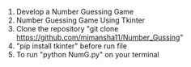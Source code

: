 1. Develop a Number Guessing Game 
2. Number Guessing Game Using Tkinter 
3. Clone the repository "git clone https://github.com/mimansha11/Number_Gussing"
4. "pip install tkinter" before run file 
5. To run "python NumG.py" on your terminal 

